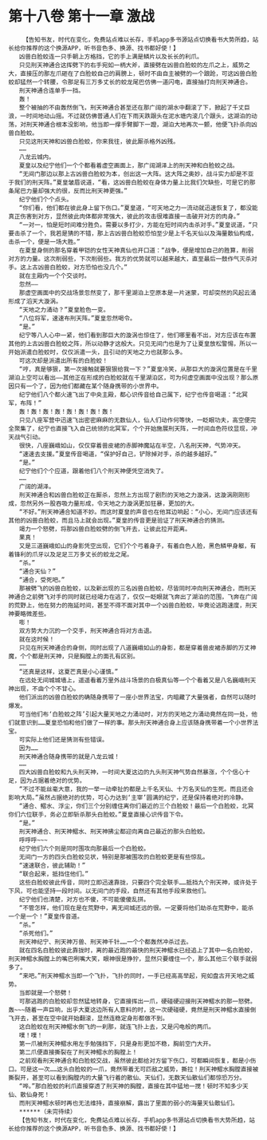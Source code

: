 # 第十八卷 第十一章 激战
        【告知书友，时代在变化，免费站点难以长存，手机app多书源站点切换看书大势所趋，站长给你推荐的这个换源APP，听书音色多、换源、找书都好使！】
       凶兽白脸蛟连一只手朝上方格挡，它的手上满是鳞片以及长长的利爪。
       只见刑天神通合这挥劈下的右手宛如一柄大斧，直接劈在凶兽白脸蛟的左爪之上，威势之大，直接压的那左爪砸在了白脸蛟自己的肩膀上，顿时不由自主被劈的一个踉跄，可这凶兽白脸蛟却猛然一个转腰，令那足有三万多丈长的蛟龙尾巴仿佛一道闪电，直接抽打向刑天神通合。
       刑天神通合连单手一挡。
       轰！
       整个被抽的不由轰然倒飞，刑天神通合甚至还在那广阔的湖水中翻滚了下，掀起了千丈巨浪，一时间地动山摇。不过就仿佛普通人们在下雨天跌跟头在泥水塘内滚几个跟头，这湖泊的动荡，对刑天神通合根本没影响，他当即一撑手臂脚下一蹬，湖泊大地再次一颤，他便飞扑杀向凶兽白脸蛟。
       只见这刑天神和凶兽白脸蛟，你来我往，彼此厮杀格外凶残。
       ……
       八龙云城内。
       夏皇以及纪宁他们一个个都看着虚空画面上，那广阔湖泽上的刑天神和白脸蛟之战。
       “无间门那边以那上古凶兽白脸蛟为本，创出这一大阵。这大阵之奥妙，战斗实力却是不亚于我们的刑天阵。”夏皇皱眉说道，“看，这凶兽白脸蛟在身体力量上比我们欠缺些，可是它的那条尾巴力量却强大的很，反而比刑天神更强。”
       纪宁他们个个点头。
       “你们看，他们都在彼此身上留下伤口。”夏皇道，“可天地之力一流动就迅速恢复了，都没能真正伤害到对方，显然彼此肉体都非常强大，彼此的攻击很难直接一击破开对方的肉身。”
       “一对一，怕是短时间难分胜负。需要以多打少，方能在短时间内击杀对手。”夏皇说道，“只要击杀了一个，我若是猜的不错，那上古凶兽白脸蛟恐怕至少是上千名天仙以及海量散仙构成，击杀一个，便是一场大胜。”
       在夏皇身侧的那名穿着甲铠的女性天神真仙也开口道：“战争，便是增加自己的胜算，削弱对方的力量。这次削弱些，下次削弱些。我方的优势就可以越来越大，直至最后一鼓作气灭杀对手。这上古凶兽白脸蛟，对方恐怕也没几个。”
       就在主殿内一个个交谈时。
       忽然——
       那虚空画面中的交战场景忽然变了，那千里湖泊上空原本是一片迷蒙，可却突然的风起云涌形成了滔天大漩涡。
       “天地之力涌动？”夏皇脸色一变。
       “八位将军，速速布刑天阵。”夏皇忽然喝令。
       “是。”
       纪宁等八人心中一紧，他们看到那巨大的漩涡也惊住了，他们哪里看不出，对方应该在布置其他的上古凶兽白脸蛟之阵，所以动静才这般大。只见无间门也是为了让夏皇放松警惕，所以一开始派遣白脸蛟时，仅仅派遣一头，且引动的天地之力也就那么多。
       可这次却是派遣出所有的白脸蛟！
       “哼，真是够狠，第一次接触就要狠狠给我一下？”夏皇冷笑，从那巨大的漩涡位置是在千里湖泊上空可以看出——其他正在形成的白脸蛟就在千里湖泊区，可为何虚空画面中没出现？那么原因只有一个了，因为他们都藏在某个随身携带的小世界中。
       纪宁他们八个都火速飞出了中央主殿，都心识传音给自己属下，纪宁也传音喝道：“北冥军，布阵！”
       轰！轰！轰！轰！轰！轰！轰！轰！
       只见八座军营中迅速飞出密密麻麻的无数仙人，仙人们动作何等快，一眨眼功夫，高空便完全聚集了，纪宁也直接飞入自己统领的北冥军，个个开始施展刑天阵，一时间血色符纹显现，冲天战气引动。
       很快，八座巍峨如山，仅仅穿着兽皮裙的赤脚神魔站在半空，八名刑天神，气势冲天。
       “速速去支援。”夏皇传音喝道，“保护好自己，铲除掉对手，杀的越多越好。”
       “是。”
       纪宁他们个个应道，跟着他们八个刑天神便凭空消失了。
       ……
       广阔的湖泽。
       刑天神通合和凶兽白脸蛟正在厮杀，忽然上方出现了剧烈的天地之力漩涡，这漩涡刚刚形成，忽然另外一股吞吸力量形成，令天地之力漩涡更加狂暴，更加的大。
       “不好。”刑天神通合知道不妙。而这时夏皇的声音也在他耳边响起：“小心，无间门应该还有其他的凶兽白脸蛟，而且马上就会出现。”夏皇的传音更是验证了刑天神通合的猜测。
       竭力一个怒劈，将那凶兽白脸蛟劈的倒飞开去，让彼此拉开距离。
       果真！
       又是三道巍峨如山的身影凭空出现，它们个个弓着身子，有着白色人脸，黑色鳞甲身躯，有着锋利的爪牙以及足足三万多丈长的蛟龙之尾。
       “杀。”
       “通合天仙？”
       “通合，受死吧。”
       那被劈飞的凶兽白脸蛟，以及新出现的三名凶兽白脸蛟，尽皆同时冲向刑天神通合，而刑天神通合之前劈飞对手的同时就已经竭力在逃了，仅仅一眨眼就飞奔出了湖泊的范围，飞奔在广阔的荒野上，他在努力的拖延时间，甚至不得不面对其中一个凶兽白脸蛟，毕竟论逃跑速度，刑天神要略微差些。
       嘭！
       双方势大力沉的一个交手，刑天神通合将对方击退。
       就在这时候！
       只见在刑天神通合的身侧，同时出现了八道巍峨如山的身影，都是穿着兽皮裙赤脚的万丈神魔，个个都是刑天神，只是胸膛上的面孔有区别。
       ……
       “还真是这样，这夏芒真是小心谨慎。”
       在远处无间城城墙上，遥遥看着万里外战斗场景的白极真仙等一个个看着又是八名巍峨刑天神出现，不由个个不甘心。
       他们派出的凶兽白脸蛟的确随身携带了一座小世界法宝，内暗藏了大量强者，自然可以随时爆发。
       可当他们布‘白脸蛟之阵’引起大量天地之力涌动时，对方的天地之力涌动竟然在同一处，他们就意识到……夏皇恐怕和他们做了一样的事。那头刑天神通合身上应该随身携带着一个小世界法宝。
       可实际上他们还是猜测有些错误。
       因为……
       刑天神通合随身携带的就是八龙云城！
       ……
       四大凶兽白脸蛟和九头刑天神，一时间大夏这边的九头刑天神气势自然暴涨，个个信心十足，因为占据着绝对的优势。
       “不过不能丝毫大意，我的一举一动牵扯的都是上千名天仙、十万名天仙的生死。而且还会影响大局。”虽然占据绝对的优势，可心力达到‘主宰’圆满的纪宁，还是保持着绝对的冷静。
       “通合、鳛水、浮尘，你们三个分别缠住离你们最近的三个白脸蛟！最后一个白脸蛟，北冥你们六位联手，务必立即斩杀那头白脸蛟。”夏皇直接心识传音下令。
       “是。”
       刑天神通合、刑天神鳛水、刑天神拂尘都迎向离自己最近的那头白脸蛟。
       呼呼呼~~~
       纪宁他们六个则是同时围攻向那最后一个白脸蛟。
       无间门一方的四头白脸蛟见状，特别是那被围攻的白脸蛟更是有些惊乱。
       “速速联合，彼此辅助！”
       “联合起来，抵挡住他们。”
       这些白脸蛟彼此传音，同时立即迅速靠拢，只要四个完全联手……抵挡九个刑天神，或许处于下风，可也能坚持一段时间。以无间门的手段，自然还有其他手段来救他们。
       纪宁他们也清楚，对方也不傻，不可能傻傻乱拼。
       “不管怎样，他们现在是在荒野中，离无间城还远的很。一定要将他们劫杀在荒野中，能杀一个是一个！”夏皇传音道。
       “杀。”
       “杀死他们。”
       刑天神纪宁、刑天神万兽、刑天神千针……一个个都轰然冲杀过去。
       就在四名白脸蛟彼此靠拢时，离的最近跑的最快的刑天神鳛水已经追上了其中一名白脸蛟，刑天神鳛水胸膛上的嘴巴咧嘴大笑，眼神很是狰狞，显然只要缠住一个，那么其他三个联手就弱多了。
       “来吧。”刑天神鳛水当即一个飞扑，飞扑的同时，一手已经高高举起，宛如盘古开天地之威势。
       当即就是一个怒劈！
       可那逃跑的白脸蛟却忽然猛地转身，它直接挥出一爪，硬碰硬迎接刑天神鳛水的那一怒劈。轰~~~随着一声巨响，出乎大夏这边所有人意料的时，这一次硬碰硬，竟然是刑天神鳛水直接倒飞开去，甚至在空中就开始翻滚，显然连稳定身形都做不到。
       这白脸蛟在刑天神鳛水倒飞的一刹那，就连飞扑上去，又是闪电般的两爪。
       噗！噗！
       第一爪被刑天神鳛水用左手勉强挡下，只是身形更加不稳，胸前空门大开。
       第二爪便直接撕裂在了刑天神鳛水的胸膛上！
       之前观看刑天神通合和白脸蛟交战，虽然彼此都给对方留下伤口，可都瞬间恢复，都是小伤口。可是这一次……这头白脸蛟的一爪，竟然带着无可匹敌之威势，撕拉！刑天神鳛水胸膛直接被撕裂开，甚至可以看到胸膛内的大量飞行着的散仙、天仙们，无数天仙散仙们都惊恐万分。
       “哗。”那白脸蛟的利爪直接穿透了刑天神的胸膛，直接在其中猛地一搅！顿时不知多少天仙、散仙身死！
       而刑天神鳛水顿时再也无法维持，直接崩解，露出了里面的弱小的海量天仙散仙们。
       ******（未完待续）
       【告知书友，时代在变化，免费站点难以长存，手机app多书源站点切换看书大势所趋，站长给你推荐的这个换源APP，听书音色多、换源、找书都好使！】